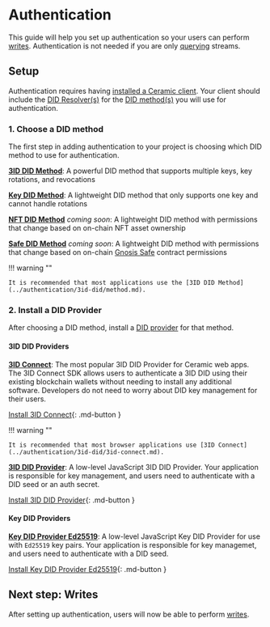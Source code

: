 # Authentication
This guide will help you set up authentication so your users can perform [writes](./writes.md). Authentication is not needed if you are only [querying](queries.md) streams.

## **Setup**
Authentication requires having [installed a Ceramic client](./installation.md). Your client should include the [DID Resolver(s)](../learn/glossary.md#did-resolver) for the [DID method(s)](../learn/glossary.md#did-methods) you will use for authentication.

### 1. Choose a DID method
The first step in adding authentication to your project is choosing which DID method to use for authentication.

[**3ID DID Method**](../authentication/3id-did/method.md): A powerful DID method that supports multiple keys, key rotations, and revocations

[**Key DID Method**](../authentication/key-did/method.md): A lightweight DID method that only supports one key and cannot handle rotations

[**NFT DID Method**](../authentication/nft-did/method.md) *coming soon*: A lightweight DID method with permissions that change based on on-chain NFT asset ownership

[**Safe DID Method**](../authentication/safe-did/method.md) *coming soon*: A lightweight DID method with permissions that change based on on-chain [Gnosis Safe](https://gnosis-safe.io/) contract permissions

!!! warning ""

    It is recommended that most applications use the [3ID DID Method](../authentication/3id-did/method.md).


### 2. Install a DID Provider
After choosing a DID method, install a [DID provider](../learn/glossary.md#did-providers) for that method.

#### 3ID DID Providers

[**3ID Connect**](../authentication/3id-did/3id-connect.md): The most popular 3ID DID Provider for Ceramic web apps. The 3ID Connect SDK allows users to authenticate a 3ID DID using their existing blockchain wallets without needing to install any additional software. Developers do not need to worry about DID key management for their users.

[Install 3ID Connect](../authentication/3id-did/3id-connect.md){: .md-button }

!!! warning ""

    It is recommended that most browser applications use [3ID Connect](../authentication/3id-did/3id-connect.md).
    
    
[**3ID DID Provider**](../authentication/3id-did/provider.md): A low-level JavaScript 3ID DID Provider. Your application is responsible for key management, and users need to authenticate with a DID seed or an auth secret.

[Install 3ID DID Provider](../authentication/3id-did/provider.md){: .md-button }

#### Key DID Providers

[**Key DID Provider Ed25519**](../authentication/key-did/provider.md): A low-level JavaScript Key DID Provider for use with `Ed25519` key pairs. Your application is responsible for key managemet, and users need to authenticate with a DID seed.

[Install Key DID Provider Ed25519](../authentication/key-did/provider.md){: .md-button }


## **Next step: Writes**
After setting up authentication, users will now be able to perform [writes](./writes.md).

</br>
</br>
</br>
